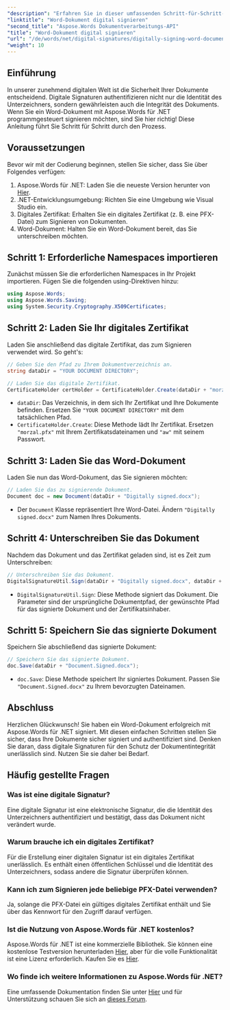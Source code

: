 ```yaml
---
"description": "Erfahren Sie in dieser umfassenden Schritt-für-Schritt-Anleitung, wie Sie Word-Dokumente mit Aspose.Words für .NET programmgesteuert signieren."
"linktitle": "Word-Dokument digital signieren"
"second_title": "Aspose.Words Dokumentverarbeitungs-API"
"title": "Word-Dokument digital signieren"
"url": "/de/words/net/digital-signatures/digitally-signing-word-document/"
"weight": 10
---
```


## Einführung

In unserer zunehmend digitalen Welt ist die Sicherheit Ihrer Dokumente entscheidend. Digitale Signaturen authentifizieren nicht nur die Identität des Unterzeichners, sondern gewährleisten auch die Integrität des Dokuments. Wenn Sie ein Word-Dokument mit Aspose.Words für .NET programmgesteuert signieren möchten, sind Sie hier richtig! Diese Anleitung führt Sie Schritt für Schritt durch den Prozess.

## Voraussetzungen

Bevor wir mit der Codierung beginnen, stellen Sie sicher, dass Sie über Folgendes verfügen:

1. Aspose.Words für .NET: Laden Sie die neueste Version herunter von [Hier](https://releases.aspose.com/words/net/).
2. .NET-Entwicklungsumgebung: Richten Sie eine Umgebung wie Visual Studio ein.
3. Digitales Zertifikat: Erhalten Sie ein digitales Zertifikat (z. B. eine PFX-Datei) zum Signieren von Dokumenten.
4. Word-Dokument: Halten Sie ein Word-Dokument bereit, das Sie unterschreiben möchten.

## Schritt 1: Erforderliche Namespaces importieren

Zunächst müssen Sie die erforderlichen Namespaces in Ihr Projekt importieren. Fügen Sie die folgenden using-Direktiven hinzu:

```csharp
using Aspose.Words;
using Aspose.Words.Saving;
using System.Security.Cryptography.X509Certificates;
```

## Schritt 2: Laden Sie Ihr digitales Zertifikat

Laden Sie anschließend das digitale Zertifikat, das zum Signieren verwendet wird. So geht's:

```csharp
// Geben Sie den Pfad zu Ihrem Dokumentverzeichnis an.
string dataDir = "YOUR DOCUMENT DIRECTORY";

// Laden Sie das digitale Zertifikat.
CertificateHolder certHolder = CertificateHolder.Create(dataDir + "morzal.pfx", "aw");
```

- `dataDir`: Das Verzeichnis, in dem sich Ihr Zertifikat und Ihre Dokumente befinden. Ersetzen Sie `"YOUR DOCUMENT DIRECTORY"` mit dem tatsächlichen Pfad.
- `CertificateHolder.Create`: Diese Methode lädt Ihr Zertifikat. Ersetzen `"morzal.pfx"` mit Ihrem Zertifikatsdateinamen und `"aw"` mit seinem Passwort.

## Schritt 3: Laden Sie das Word-Dokument

Laden Sie nun das Word-Dokument, das Sie signieren möchten:

```csharp
// Laden Sie das zu signierende Dokument.
Document doc = new Document(dataDir + "Digitally signed.docx");
```

- Der `Document` Klasse repräsentiert Ihre Word-Datei. Ändern `"Digitally signed.docx"` zum Namen Ihres Dokuments.

## Schritt 4: Unterschreiben Sie das Dokument

Nachdem das Dokument und das Zertifikat geladen sind, ist es Zeit zum Unterschreiben:

```csharp
// Unterschreiben Sie das Dokument.
DigitalSignatureUtil.Sign(dataDir + "Digitally signed.docx", dataDir + "Document.Signed.docx", certHolder);
```

- `DigitalSignatureUtil.Sign`: Diese Methode signiert das Dokument. Die Parameter sind der ursprüngliche Dokumentpfad, der gewünschte Pfad für das signierte Dokument und der Zertifikatsinhaber.

## Schritt 5: Speichern Sie das signierte Dokument

Speichern Sie abschließend das signierte Dokument:

```csharp
// Speichern Sie das signierte Dokument.
doc.Save(dataDir + "Document.Signed.docx");
```

- `doc.Save`: Diese Methode speichert Ihr signiertes Dokument. Passen Sie `"Document.Signed.docx"` zu Ihrem bevorzugten Dateinamen.

## Abschluss

Herzlichen Glückwunsch! Sie haben ein Word-Dokument erfolgreich mit Aspose.Words für .NET signiert. Mit diesen einfachen Schritten stellen Sie sicher, dass Ihre Dokumente sicher signiert und authentifiziert sind. Denken Sie daran, dass digitale Signaturen für den Schutz der Dokumentintegrität unerlässlich sind. Nutzen Sie sie daher bei Bedarf.

## Häufig gestellte Fragen

### Was ist eine digitale Signatur?
Eine digitale Signatur ist eine elektronische Signatur, die die Identität des Unterzeichners authentifiziert und bestätigt, dass das Dokument nicht verändert wurde.

### Warum brauche ich ein digitales Zertifikat?
Für die Erstellung einer digitalen Signatur ist ein digitales Zertifikat unerlässlich. Es enthält einen öffentlichen Schlüssel und die Identität des Unterzeichners, sodass andere die Signatur überprüfen können.

### Kann ich zum Signieren jede beliebige PFX-Datei verwenden?
Ja, solange die PFX-Datei ein gültiges digitales Zertifikat enthält und Sie über das Kennwort für den Zugriff darauf verfügen.

### Ist die Nutzung von Aspose.Words für .NET kostenlos?
Aspose.Words für .NET ist eine kommerzielle Bibliothek. Sie können eine kostenlose Testversion herunterladen [Hier](https://releases.aspose.com/), aber für die volle Funktionalität ist eine Lizenz erforderlich. Kaufen Sie es [Hier](https://purchase.aspose.com/buy).

### Wo finde ich weitere Informationen zu Aspose.Words für .NET?
Eine umfassende Dokumentation finden Sie unter [Hier](https://reference.aspose.com/words/net/) und für Unterstützung schauen Sie sich an [dieses Forum](https://forum.aspose.com/c/words/8).